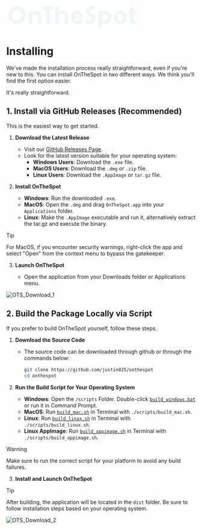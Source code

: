 <picture>
  <source media="(prefers-color-scheme: dark)" srcset="../assets/01_Logo/Cover_White.png">
  <source media="(prefers-color-scheme: light)" srcset="../assets/01_Logo/Cover_Black.png">
  <img src="../assets/01_Logo/Cover_White.png" alt="Logo of OnTheSpot" width="350">
</picture>

<br>

# Installing

We've made the installation process really straightforward, even if you're new to this. You can install OnTheSpot in two different ways. We think you'll find the first option easier. 

It's really straightforward.

## 1. Install via GitHub Releases (Recommended)

This is the easiest way to get started.

1. **Download the Latest Release**

   - Visit our [GitHub Releases Page](https://github.com/justin025/onthespot/releases).
   - Look for the latest version suitable for your operating system:
     - **Windows Users**: Download the `.exe` file.
     - **MacOS Users**: Download the `.dmg` or `.zip` file.
     - **Linux Users**: Download the `.AppImage` or `tar.gz` file.

2. **Install OnTheSpot**

   - **Windows**: Run the downloaded `.exe`.
   - **MacOS**: Open the `.dmg` and drag `OnTheSpot.app` into your `Applications` folder.
   - **Linux**: Make the `.AppImage` executable and run it, alternatively extract the tar.gz and execute the binary.

> [!TIP]
> For MacOS, if you encounter security warnings, right-click the app and select "Open" from the context menu to bypass the gatekeeper.

3. **Launch OnTheSpot**

   - Open the application from your Downloads folder or Applications menu.

![OTS_Download_1](../assets/03_GIFs/GIF_Download-1.gif)

## 2. Build the Package Locally via Script

If you prefer to build OnTheSpot yourself, follow these steps.

1. **Download the Source Code**

   - The source code can be downloaded through github or through the commands below:

     ```bash
     git clone https://github.com/justin025/onthespot
     cd onthespot
     ```

2. **Run the Build Script for Your Operating System**

   - **Windows**: Open the `/scripts` Folder. Double-click [`build_windows.bat`](scripts/build_windows.bat) or run it in Command Prompt.
   - **MacOS**: Run [`build_mac.sh`](scripts/build_mac.sh) in Terminal with `./scripts/build_mac.sh`.
   - **Linux**: Run [`build_linux.sh`](scripts/build_linux.sh) in Terminal with `./scripts/build_linux.sh`.
   - **Linux AppImage**: Run [`build_appimage.sh`](scripts/build_appimage.sh) in Terminal with `./scripts/build_appimage.sh`.

> [!WARNING]
> Make sure to run the correct script for your platform to avoid any build failures.

3. **Install and Launch OnTheSpot**

> [!TIP]
> After building, the application will be located in the `dist` folder. Be sure to follow installation steps based on your operating system.

![OTS_Download_2](../assets/03_GIFs/GIF_Download-2.gif)
